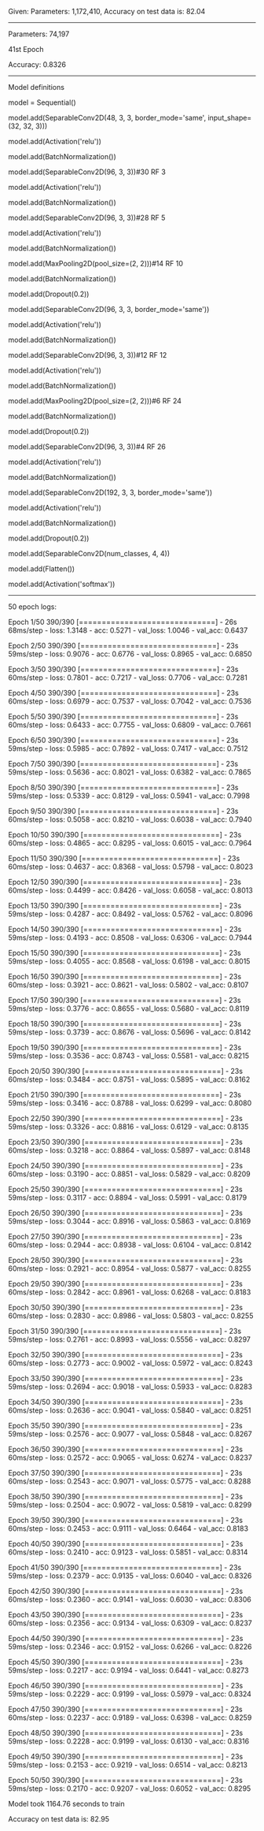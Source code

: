 Given:  Parameters: 1,172,410, Accuracy on test data is: 82.04
***************************************************************
Parameters: 74,197

41st Epoch

Accuracy: 0.8326
***************************************************************

Model definitions


model = Sequential()

model.add(SeparableConv2D(48, 3, 3, border_mode='same', input_shape=(32, 32, 3)))

model.add(Activation('relu'))

model.add(BatchNormalization())

model.add(SeparableConv2D(96, 3, 3))#30 RF 3

model.add(Activation('relu'))

model.add(BatchNormalization())

model.add(SeparableConv2D(96, 3, 3))#28 RF 5

model.add(Activation('relu'))

model.add(BatchNormalization())

model.add(MaxPooling2D(pool_size=(2, 2)))#14 RF 10

model.add(BatchNormalization())

model.add(Dropout(0.2))

model.add(SeparableConv2D(96, 3, 3, border_mode='same'))

model.add(Activation('relu'))

model.add(BatchNormalization())

model.add(SeparableConv2D(96, 3, 3))#12 RF 12

model.add(Activation('relu'))

model.add(BatchNormalization())

model.add(MaxPooling2D(pool_size=(2, 2)))#6 RF 24

model.add(BatchNormalization())

model.add(Dropout(0.2))

model.add(SeparableConv2D(96, 3, 3))#4 RF 26

model.add(Activation('relu'))

model.add(BatchNormalization())

model.add(SeparableConv2D(192, 3, 3, border_mode='same'))

model.add(Activation('relu'))

model.add(BatchNormalization())

model.add(Dropout(0.2))

model.add(SeparableConv2D(num_classes, 4, 4))

model.add(Flatten())

model.add(Activation('softmax'))


******************************************************************************
50 epoch logs:

Epoch 1/50
390/390 [==============================] - 26s 68ms/step - loss: 1.3148 - acc: 0.5271 - val_loss: 1.0046 - val_acc: 0.6437

Epoch 2/50
390/390 [==============================] - 23s 59ms/step - loss: 0.9076 - acc: 0.6776 - val_loss: 0.8965 - val_acc: 0.6850

Epoch 3/50
390/390 [==============================] - 23s 60ms/step - loss: 0.7801 - acc: 0.7217 - val_loss: 0.7706 - val_acc: 0.7281

Epoch 4/50
390/390 [==============================] - 23s 60ms/step - loss: 0.6979 - acc: 0.7537 - val_loss: 0.7042 - val_acc: 0.7536

Epoch 5/50
390/390 [==============================] - 23s 60ms/step - loss: 0.6433 - acc: 0.7755 - val_loss: 0.6809 - val_acc: 0.7661

Epoch 6/50
390/390 [==============================] - 23s 59ms/step - loss: 0.5985 - acc: 0.7892 - val_loss: 0.7417 - val_acc: 0.7512

Epoch 7/50
390/390 [==============================] - 23s 59ms/step - loss: 0.5636 - acc: 0.8021 - val_loss: 0.6382 - val_acc: 0.7865

Epoch 8/50
390/390 [==============================] - 23s 59ms/step - loss: 0.5339 - acc: 0.8129 - val_loss: 0.5941 - val_acc: 0.7998

Epoch 9/50
390/390 [==============================] - 23s 60ms/step - loss: 0.5058 - acc: 0.8210 - val_loss: 0.6038 - val_acc: 0.7940

Epoch 10/50
390/390 [==============================] - 23s 60ms/step - loss: 0.4865 - acc: 0.8295 - val_loss: 0.6015 - val_acc: 0.7964

Epoch 11/50
390/390 [==============================] - 23s 60ms/step - loss: 0.4637 - acc: 0.8368 - val_loss: 0.5798 - val_acc: 0.8023

Epoch 12/50
390/390 [==============================] - 23s 60ms/step - loss: 0.4499 - acc: 0.8426 - val_loss: 0.6058 - val_acc: 0.8013

Epoch 13/50
390/390 [==============================] - 23s 59ms/step - loss: 0.4287 - acc: 0.8492 - val_loss: 0.5762 - val_acc: 0.8096

Epoch 14/50
390/390 [==============================] - 23s 59ms/step - loss: 0.4193 - acc: 0.8508 - val_loss: 0.6306 - val_acc: 0.7944

Epoch 15/50
390/390 [==============================] - 23s 59ms/step - loss: 0.4055 - acc: 0.8568 - val_loss: 0.6198 - val_acc: 0.8015

Epoch 16/50
390/390 [==============================] - 23s 60ms/step - loss: 0.3921 - acc: 0.8621 - val_loss: 0.5802 - val_acc: 0.8107

Epoch 17/50
390/390 [==============================] - 23s 59ms/step - loss: 0.3776 - acc: 0.8655 - val_loss: 0.5680 - val_acc: 0.8119

Epoch 18/50
390/390 [==============================] - 23s 59ms/step - loss: 0.3739 - acc: 0.8676 - val_loss: 0.5696 - val_acc: 0.8142

Epoch 19/50
390/390 [==============================] - 23s 59ms/step - loss: 0.3536 - acc: 0.8743 - val_loss: 0.5581 - val_acc: 0.8215

Epoch 20/50
390/390 [==============================] - 23s 60ms/step - loss: 0.3484 - acc: 0.8751 - val_loss: 0.5895 - val_acc: 0.8162

Epoch 21/50
390/390 [==============================] - 23s 59ms/step - loss: 0.3416 - acc: 0.8788 - val_loss: 0.6299 - val_acc: 0.8080

Epoch 22/50
390/390 [==============================] - 23s 59ms/step - loss: 0.3326 - acc: 0.8816 - val_loss: 0.6129 - val_acc: 0.8135

Epoch 23/50
390/390 [==============================] - 23s 60ms/step - loss: 0.3218 - acc: 0.8864 - val_loss: 0.5897 - val_acc: 0.8148

Epoch 24/50
390/390 [==============================] - 23s 60ms/step - loss: 0.3190 - acc: 0.8851 - val_loss: 0.5829 - val_acc: 0.8209

Epoch 25/50
390/390 [==============================] - 23s 59ms/step - loss: 0.3117 - acc: 0.8894 - val_loss: 0.5991 - val_acc: 0.8179

Epoch 26/50
390/390 [==============================] - 23s 59ms/step - loss: 0.3044 - acc: 0.8916 - val_loss: 0.5863 - val_acc: 0.8169

Epoch 27/50
390/390 [==============================] - 23s 60ms/step - loss: 0.2944 - acc: 0.8938 - val_loss: 0.6104 - val_acc: 0.8142

Epoch 28/50
390/390 [==============================] - 23s 60ms/step - loss: 0.2921 - acc: 0.8954 - val_loss: 0.5877 - val_acc: 0.8255

Epoch 29/50
390/390 [==============================] - 23s 60ms/step - loss: 0.2842 - acc: 0.8961 - val_loss: 0.6268 - val_acc: 0.8183

Epoch 30/50
390/390 [==============================] - 23s 60ms/step - loss: 0.2830 - acc: 0.8986 - val_loss: 0.5803 - val_acc: 0.8255

Epoch 31/50
390/390 [==============================] - 23s 59ms/step - loss: 0.2761 - acc: 0.8993 - val_loss: 0.5556 - val_acc: 0.8297

Epoch 32/50
390/390 [==============================] - 23s 60ms/step - loss: 0.2773 - acc: 0.9002 - val_loss: 0.5972 - val_acc: 0.8243

Epoch 33/50
390/390 [==============================] - 23s 59ms/step - loss: 0.2694 - acc: 0.9018 - val_loss: 0.5933 - val_acc: 0.8283

Epoch 34/50
390/390 [==============================] - 23s 60ms/step - loss: 0.2636 - acc: 0.9041 - val_loss: 0.5840 - val_acc: 0.8251

Epoch 35/50
390/390 [==============================] - 23s 59ms/step - loss: 0.2576 - acc: 0.9077 - val_loss: 0.5848 - val_acc: 0.8267

Epoch 36/50
390/390 [==============================] - 23s 60ms/step - loss: 0.2572 - acc: 0.9065 - val_loss: 0.6274 - val_acc: 0.8237

Epoch 37/50
390/390 [==============================] - 23s 60ms/step - loss: 0.2543 - acc: 0.9071 - val_loss: 0.5775 - val_acc: 0.8288

Epoch 38/50
390/390 [==============================] - 23s 59ms/step - loss: 0.2504 - acc: 0.9072 - val_loss: 0.5819 - val_acc: 0.8299

Epoch 39/50
390/390 [==============================] - 23s 60ms/step - loss: 0.2453 - acc: 0.9111 - val_loss: 0.6464 - val_acc: 0.8183

Epoch 40/50
390/390 [==============================] - 23s 60ms/step - loss: 0.2410 - acc: 0.9123 - val_loss: 0.5851 - val_acc: 0.8314

Epoch 41/50
390/390 [==============================] - 23s 59ms/step - loss: 0.2379 - acc: 0.9135 - val_loss: 0.6040 - val_acc: 0.8326

Epoch 42/50
390/390 [==============================] - 23s 60ms/step - loss: 0.2360 - acc: 0.9141 - val_loss: 0.6030 - val_acc: 0.8306

Epoch 43/50
390/390 [==============================] - 23s 60ms/step - loss: 0.2356 - acc: 0.9134 - val_loss: 0.6309 - val_acc: 0.8237

Epoch 44/50
390/390 [==============================] - 23s 59ms/step - loss: 0.2346 - acc: 0.9152 - val_loss: 0.6266 - val_acc: 0.8226

Epoch 45/50
390/390 [==============================] - 23s 59ms/step - loss: 0.2217 - acc: 0.9194 - val_loss: 0.6441 - val_acc: 0.8273

Epoch 46/50
390/390 [==============================] - 23s 59ms/step - loss: 0.2229 - acc: 0.9199 - val_loss: 0.5979 - val_acc: 0.8324

Epoch 47/50
390/390 [==============================] - 23s 60ms/step - loss: 0.2237 - acc: 0.9189 - val_loss: 0.6398 - val_acc: 0.8259

Epoch 48/50
390/390 [==============================] - 23s 59ms/step - loss: 0.2228 - acc: 0.9199 - val_loss: 0.6130 - val_acc: 0.8316

Epoch 49/50
390/390 [==============================] - 23s 59ms/step - loss: 0.2153 - acc: 0.9219 - val_loss: 0.6514 - val_acc: 0.8213

Epoch 50/50
390/390 [==============================] - 23s 59ms/step - loss: 0.2170 - acc: 0.9207 - val_loss: 0.6052 - val_acc: 0.8295

Model took 1164.76 seconds to train


Accuracy on test data is: 82.95

